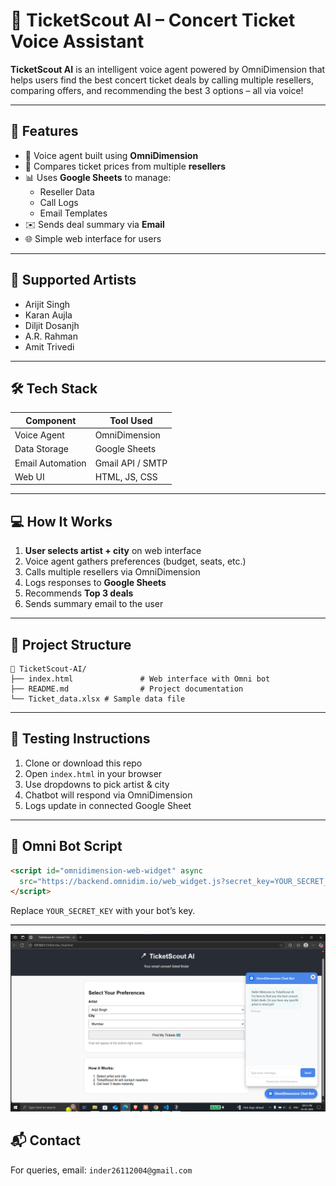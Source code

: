 
# 🎵 TicketScout AI – Concert Ticket Voice Assistant

**TicketScout AI** is an intelligent voice agent powered by OmniDimension that helps users find the best concert ticket deals by calling multiple resellers, comparing offers, and recommending the best 3 options – all via voice!

---

## 🚀 Features

- 🧠 Voice agent built using **OmniDimension**
- 🔎 Compares ticket prices from multiple **resellers**
- 📊 Uses **Google Sheets** to manage:
  - Reseller Data
  - Call Logs
  - Email Templates
- ✉️ Sends deal summary via **Email**
- 🌐 Simple web interface for users

---

## 🎯 Supported Artists

- Arijit Singh  
- Karan Aujla  
- Diljit Dosanjh  
- A.R. Rahman  
- Amit Trivedi

---

## 🛠 Tech Stack

| Component         | Tool Used         |
|------------------|-------------------|
| Voice Agent       | OmniDimension     |
| Data Storage      | Google Sheets     |
| Email Automation  | Gmail API / SMTP  |
| Web UI            | HTML, JS, CSS     |

---

## 💻 How It Works

1. **User selects artist + city** on web interface  
2. Voice agent gathers preferences (budget, seats, etc.)  
3. Calls multiple resellers via OmniDimension  
4. Logs responses to **Google Sheets**  
5. Recommends **Top 3 deals**  
6. Sends summary email to the user

---

## 📂 Project Structure

```
📁 TicketScout-AI/
├── index.html               # Web interface with Omni bot
├── README.md                # Project documentation
└── Ticket_data.xlsx # Sample data file
```

---

## 🧪 Testing Instructions

1. Clone or download this repo
2. Open `index.html` in your browser
3. Use dropdowns to pick artist & city
4. Chatbot will respond via OmniDimension
5. Logs update in connected Google Sheet

---

## 🔐 Omni Bot Script

```html
<script id="omnidimension-web-widget" async 
  src="https://backend.omnidim.io/web_widget.js?secret_key=YOUR_SECRET_KEY">
</script>
```

Replace `YOUR_SECRET_KEY` with your bot’s key.

---


![TicketScout AI ](./Images/Ticket-image.png)



## 📬 Contact

For queries, email: `inder26112004@gmail.com`  
